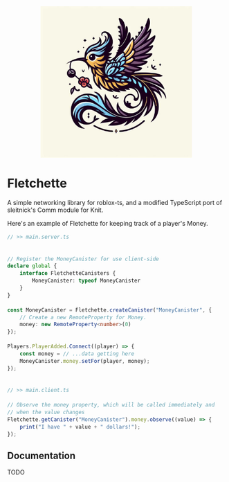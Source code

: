 <p align="center">
  <img width="350" alt="Fletchette logo" src="assets/icon.jpg">
</p>

# Fletchette

A simple networking library for roblox-ts, and a modified TypeScript port of sleitnick's Comm module for Knit.

Here's an example of Fletchette for keeping track of a player's Money.
```typescript
// >> main.server.ts


// Register the MoneyCanister for use client-side
declare global {
    interface FletchetteCanisters {
        MoneyCanister: typeof MoneyCanister
    }
}

const MoneyCanister = Fletchette.createCanister("MoneyCanister", {
    // Create a new RemoteProperty for Money.
    money: new RemoteProperty<number>(0)
});

Players.PlayerAdded.Connect((player) => {
    const money = // ...data getting here
    MoneyCanister.money.setFor(player, money);
});


// >> main.client.ts

// Observe the money property, which will be called immediately and
// when the value changes
Fletchette.getCanister("MoneyCanister").money.observe((value) => {
    print("I have " + value + " dollars!");
});
```

## Documentation

TODO
